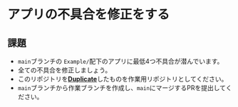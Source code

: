 # アプリの不具合を修正をする

## 課題
- `main`ブランチの `Example/`配下のアプリに最低4つ不具合が潜んでいます。
- 全ての不具合を修正しましょう。
- このリポジトリを[**Duplicate**](https://help.github.com/en/github/creating-cloning-and-archiving-repositories/duplicating-a-repository)したものを作業用リポジトリとしてください。
- `main`ブランチから作業ブランチを作成し、`main`にマージするPRを提出してください。
